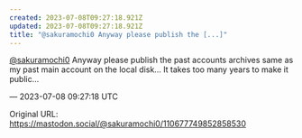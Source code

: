 ```yaml
---
created: 2023-07-08T09:27:18.921Z
updated: 2023-07-08T09:27:18.921Z
title: "@sakuramochi0 Anyway please publish the [...]"
---
```


<p><span class="h-card" translate="no"><a href="https://mastodon.social/@sakuramochi0" class="u-url mention">@<span>sakuramochi0</span></a></span> Anyway please publish the past accounts archives same as my past main account on the local disk... It takes too many years to make it public...</p>

&mdash; 2023-07-08 09:27:18 UTC

Original URL: https://mastodon.social/@sakuramochi0/110677749852858530
